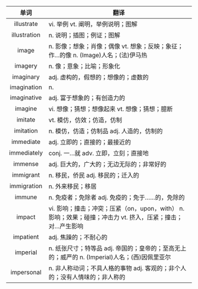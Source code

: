 |单词|翻译  |
|:--:|--| 
|	illustrate  		|		vi. 举例 vt. 阐明，举例说明；图解	|		
|	illustration  		|		n. 说明；插图；例证；图解	|		
|	image  		|		n. 影像；想象；肖像；偶像 vt. 想象；反映；象征；作…的像 n. (Image)人名；(法)伊马热	|		
|	imagery  		|		n. 像；意象；比喻；形象化	|		
|	imaginary  		|		adj. 虚构的，假想的；想像的；虚数的	|		
|	imagination  		|		n. 	|		
|	imaginative  		|		adj. 富于想象的；有创造力的	|		
|	imagine  		|		vi. 想像；猜想；想像起来 vt. 想像；猜想；臆断	|		
|	imitate  		|		vt. 模仿，仿效；仿造，仿制	|		
|	imitation  		|		n. 模仿，仿造；仿制品 adj. 人造的，仿制的	|		
|	immediate  		|		adj. 立即的；直接的；最接近的	|		
|	immediately  		|		conj. 一…就 adv. 立即，立刻；直接地	|		
|	immense  		|		adj. 巨大的，广大的；无边无际的；非常好的	|		
|	immigrant  		|		n. 移民，侨民 adj. 移民的；迁入的	|		
|	immigration  		|		n. 外来移民；移居	|		
|	immune  		|		n. 免疫者；免除者 adj. 免疫的；免于……的，免除的	|		
|	impact  		|		vi. 影响；撞击；冲突；压紧（on，upon，with） n. 影响；效果；碰撞；冲击力 vt. 挤入，压紧；撞击；对…产生影响	|		
|	impatient  		|		adj. 焦躁的；不耐心的	|		
|	imperial  		|		n. 纸张尺寸；特等品 adj. 帝国的；皇帝的；至高无上的；威严的 n. (Imperial)人名；(西)因佩里亚尔	|		
|	impersonal  		|		n. 非人称动词；不具人格的事物 adj. 客观的；非个人的；没有人情味的；非人称的	|		
